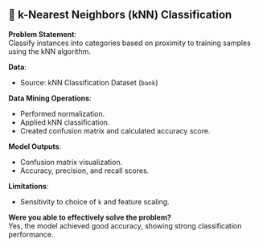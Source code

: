 ## 🤖 k-Nearest Neighbors (kNN) Classification

**Problem Statement**:  
Classify instances into categories based on proximity to training samples using the kNN algorithm.

**Data**:  
- Source: kNN Classification Dataset (`bank`)

**Data Mining Operations**:  
- Performed normalization.
- Applied kNN classification.
- Created confusion matrix and calculated accuracy score.

**Model Outputs**:  
- Confusion matrix visualization.
- Accuracy, precision, and recall scores.

**Limitations**:  
- Sensitivity to choice of `k` and feature scaling.

**Were you able to effectively solve the problem?**  
Yes, the model achieved good accuracy, showing strong classification performance.
